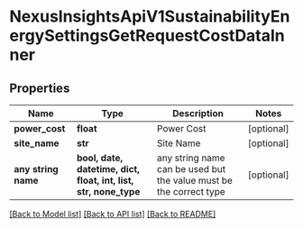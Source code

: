 # NexusInsightsApiV1SustainabilityEnergySettingsGetRequestCostDataInner


## Properties
Name | Type | Description | Notes
------------ | ------------- | ------------- | -------------
**power_cost** | **float** | Power Cost | [optional] 
**site_name** | **str** | Site Name | [optional] 
**any string name** | **bool, date, datetime, dict, float, int, list, str, none_type** | any string name can be used but the value must be the correct type | [optional]

[[Back to Model list]](../README.md#documentation-for-models) [[Back to API list]](../README.md#documentation-for-api-endpoints) [[Back to README]](../README.md)


